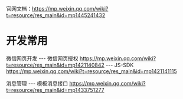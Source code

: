 
官网文档：https://mp.weixin.qq.com/wiki?t=resource/res_main&id=mp1445241432


# 开发常用

微信网页开发
    --- 微信网页授权  https://mp.weixin.qq.com/wiki?t=resource/res_main&id=mp1421140842
    --- JS-SDK    https://mp.weixin.qq.com/wiki?t=resource/res_main&id=mp1421141115

消息管理
	--- 模板消息接口	https://mp.weixin.qq.com/wiki?t=resource/res_main&id=mp1433751277
